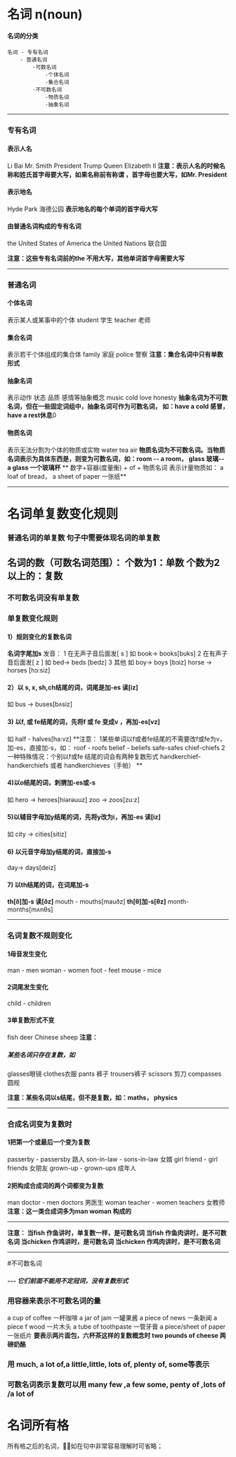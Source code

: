 # 名词 n(noun)
#### 名词的分类
    名词 - 专有名词 
        - 普通名词
            -可数名词
                -个体名词
                -集合名词
            -不可数名词
                -物质名词
                -抽象名词

---
### 专有名词
#### 表示人名
Li Bai
Mr. Smith
President Trump
Queen Elizabeth Ⅱ 
**注意：表示人名的时候名称和姓氏首字母要大写，如果名称前有称谓 ，首字母也要大写，如Mr. President**

#### 表示地名
Hyde Park 海德公园
**表示地名的每个单词的首字母大写**

#### 由普通名词构成的专有名词
the United States of America 
the United Nations 联合国

**注意：这些专有名词前的the 不用大写，其他单词首字母需要大写**

---
### 普通名词

#### 个体名词
表示某人或某事中的个体
student 学生 teacher 老师
#### 集合名词
表示若干个体组成的集合体
family 家庭 police 警察
**注意：集合名词中只有单数形式**
#### 抽象名词
表示动作 状态 品质 感情等抽象概念
music cold love honesty
**抽象名词为不可数名词，但在一些固定词组中，抽象名词可作为可数名词， 如：have a cold 感冒， have a rest休息**0
#### 物质名词
表示无法分割为个体的物质或实物
water tea air
**物质名词为不可数名词。当物质名词表示为具体东西是，则变为可数名词，如：room -- a room， glass 玻璃-- a glass 一个玻璃杯**
** 数字+容器(度量衡) + of + 物质名词 表示计量物质如： a loaf of bread， a sheet of paper 一张纸**

---

# 名词单复数变化规则

### 普通名词的单复数 句子中需要体现名词的单复数
## 名词的数（可数名词范围）： 个数为1：单数 个数为2以上的：复数
### 不可数名词没有单复数
### 单复数变化规则
#### 1）规则变化的复数名词
**名词字尾加s**
发音：
1 在无声子音后面发[ s ]
如 book-> books[buks]
2 在有声子音后面发[ z ] 
如 bed-> beds [bedz]
3 其他
如 boy-> boys [bɔiz]
horse -> horses [hɔ:siz]

#### 2）以 s, x, sh,ch结尾的词，词尾是加-es 读[iz]
如 bus -> buses[bʌsiz]
#### 3) 以f, 或 fe结尾的词，先将f 或 fe 变成v ，再加-es[vz]
如 half - halves[ha:vz]
**注意：
1某些单词以f或者fe结尾的不需要改f或fe为v，加-es，直接加-s，如：
roof - roofs  belief - beliefs
safe-safes  chief-chiefs
2 一种特殊情况：个别以f或fe 结尾的词会有两种复数形式
handkerchief- handkerchiefs 或者 handkerchieves（手帕）
**

#### 4)以o结尾的词，刺猬加-es或-s
如 hero -> heroes[hiərəuuz]
zoo -> zoos[zu:z]
#### 5)以辅音字母加y结尾的词，先将y改为i，再加-es 读[iz]
如 city -> cities[sitiz]

#### 6) 以元音字母加y结尾的词，直接加-s
day-> days[deiz]

#### 7) 以th结尾的词，在词尾加-s
**th[ð]加-s 读[ðz]**
mouth - mouths[mauðz]
**th[θ]加-s[θz]**
month-months[mʌnθs]

---

### 名词复数不规则变化
#### 1母音发生变化
man - men woman - women
foot - feet mouse - mice
#### 2词尾发生变化
child - children
#### 3单复数形式不变
fish deer
Chinese sheep
**注意：**
##### 某些名词只存在复数，如 
glasses眼镜 
clothes衣服 
pants 裤子 
trousers裤子 
scissors 剪刀 
compasses 圆规 

**注意：某些名词以s结尾，但不是复数，如：maths， physics**

---

### 合成名词变为复数时
#### 1把第一个或最后一个变为复数
passerby - passersby 路人
son-in-law - sons-in-law 女婿
girl friend - girl friends 女朋友
grown-up - grown-ups 成年人 

#### 2把构成合成词的两个词都变为复数
man doctor - men doctors 男医生
woman teacher - women teachers 女教师
**注意：这一类合成词多为man woman 构成的**

---

**注意：
当fish 作鱼讲时，单复数一样，是可数名词
当fish 作鱼肉讲时，是不可数名词
当chicken 作鸡讲时，是可数名词
当chicken 作鸡肉讲时，是不可数名词**

---
#不可数名词
##### --- 它们前面不能用不定冠词，没有复数形式

### 用容器来表示不可数名词的量
a cup of coffee 一杯咖啡  a jar of jam 一罐果酱
a piece of news 一条新闻  a piece f wood 一片木头
a tube of toothpaste  一管牙膏
a piece/sheet of paper 一张纸片
**要表示两片面包，六杯茶这样的复数概念时 two pounds of cheese 两磅奶酪**
### 用 much, a lot of,a little,little, lots of, plenty of, some等表示
### 可数名词表示复数可以用 many few ,a few some, penty of ,lots of /a lot of
# 名词所有格
所有格之后的名词，如在句中非常容易理解时可省略；

# 
